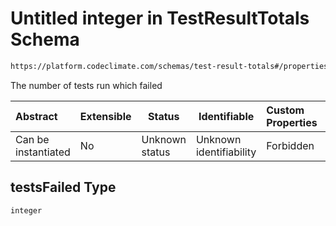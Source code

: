 # Untitled integer in TestResultTotals Schema

```txt
https://platform.codeclimate.com/schemas/test-result-totals#/properties/testsFailed
```

The number of tests run which failed


| Abstract            | Extensible | Status         | Identifiable            | Custom Properties | Additional Properties | Access Restrictions | Defined In                                                                                          |
| :------------------ | ---------- | -------------- | ----------------------- | :---------------- | --------------------- | ------------------- | --------------------------------------------------------------------------------------------------- |
| Can be instantiated | No         | Unknown status | Unknown identifiability | Forbidden         | Allowed               | none                | [TestResultTotals.schema.json\*](../../schemas/TestResultTotals.schema.json "open original schema") |

## testsFailed Type

`integer`
